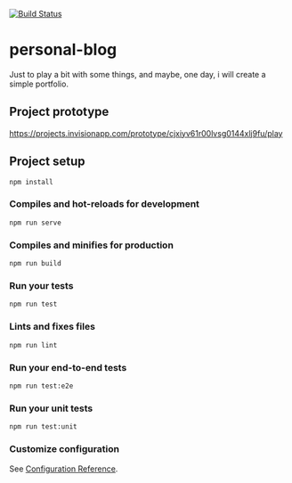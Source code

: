 [![Build Status](https://travis-ci.org/trisgerra/personal-website.svg?branch=master)](https://travis-ci.org/trisgerra/personal-website)
# personal-blog
Just to play a bit with some things, and maybe, one day, i will create a simple portfolio.

## Project prototype
https://projects.invisionapp.com/prototype/cjxiyv61r00lvsg0144xlj9fu/play

## Project setup
```
npm install
```

### Compiles and hot-reloads for development
```
npm run serve
```

### Compiles and minifies for production
```
npm run build
```

### Run your tests
```
npm run test
```

### Lints and fixes files
```
npm run lint
```

### Run your end-to-end tests
```
npm run test:e2e
```

### Run your unit tests
```
npm run test:unit
```

### Customize configuration
See [Configuration Reference](https://cli.vuejs.org/config/).
